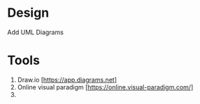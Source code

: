 
# Design
 Add UML Diagrams
 
 # Tools
 
 1) Draw.io [https://app.diagrams.net]
 2) Online visual paradigm [https://online.visual-paradigm.com/]
 3) 
 
